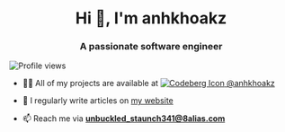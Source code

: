 <h1 align="center">Hi 👋, I'm anhkhoakz</h1>
<h3 align="center">A passionate software engineer</h3>

![Profile views](https://komarev.com/ghpvc/?username=anhkhoakz&label=Profile%20views&color=0e75b6&style=flat)

- 👨‍💻 All of my projects are available at [![Codeberg Icon](https://design.codeberg.org/logo-kit/icon.svg) @anhkhoakz](https://codeberg.org/anhkhoakz/)

- 📝 I regularly write articles on [my website](https://anhkhoakz.dev/)

- 📫 Reach me via **unbuckled_staunch341@8alias.com**

